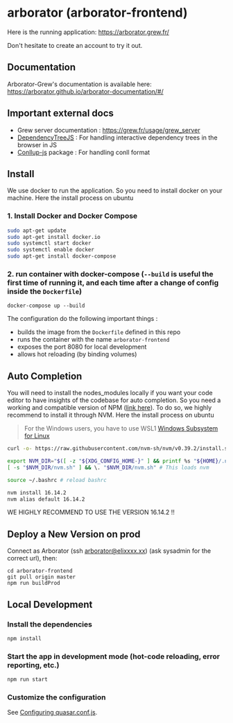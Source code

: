 # arborator (arborator-frontend)

Here is the running application: https://arborator.grew.fr/

Don't hesitate to create an account to try it out.

## Documentation

Arborator-Grew's documentation is available here:
https://arborator.github.io/arborator-documentation/#/

## Important external docs

- Grew server documentation : https://grew.fr/usage/grew_server
- [DependencyTreeJS](https://github.com/kirianguiller/DependencyTreeJS) : For handling interactive dependency trees in the browser in JS
- [Conllup-js](https://github.com/kirianguiller/conllup-js) package : For handling conll format

## Install

We use docker to run the application. So you need to install docker on your machine. Here the install process on ubuntu

### 1. Install Docker and Docker Compose

```bash
sudo apt-get update
sudo apt-get install docker.io
sudo systemctl start docker
sudo systemctl enable docker
sudo apt-get install docker-compose
```

### 2. run container with docker-compose (`--build` is useful the first time of running it, and each time after a change of config inside the `Dockerfile`)

```
docker-compose up --build
```

The configuration do the following important things :

- builds the image from the `Dockerfile` defined in this repo
- runs the container with the name `arborator-frontend`
- exposes the port 8080 for local development
- allows hot reloading (by binding volumes)

## Auto Completion

You will need to install the nodes_modules locally if you want your code editor to have insights of the codebase for auto completion. So you need a working and compatible version of NPM ([link here](https://github.com/nvm-sh/nvm)). To do so, we highly recommend to install it through NVM.
Here the install process on ubuntu

> For the Windows users, you have to use WSL1 [Windows Subsystem for Linux](https://learn.microsoft.com/en-us/windows/wsl/install)

```bash
curl -o- https://raw.githubusercontent.com/nvm-sh/nvm/v0.39.2/install.sh | bash

export NVM_DIR="$([ -z "${XDG_CONFIG_HOME-}" ] && printf %s "${HOME}/.nvm" || printf %s "${XDG_CONFIG_HOME}/nvm")"
[ -s "$NVM_DIR/nvm.sh" ] && \. "$NVM_DIR/nvm.sh" # This loads nvm

source ~/.bashrc # reload bashrc

nvm install 16.14.2
nvm alias default 16.14.2
```

WE HIGHLY RECOMMEND TO USE THE VERSION 16.14.2 !!

## Deploy a New Version on prod

Connect as Arborator (ssh arborator@elixxxx.xx) (ask sysadmin for the correct url), then:

```
cd arborator-frontend
git pull origin master
npm run buildProd
```

## Local Development

### Install the dependencies

```bash
npm install
```

### Start the app in development mode (hot-code reloading, error reporting, etc.)

```bash
npm run start
```

### Customize the configuration

See [Configuring quasar.conf.js](https://quasar.dev/quasar-cli/quasar-conf-js).
